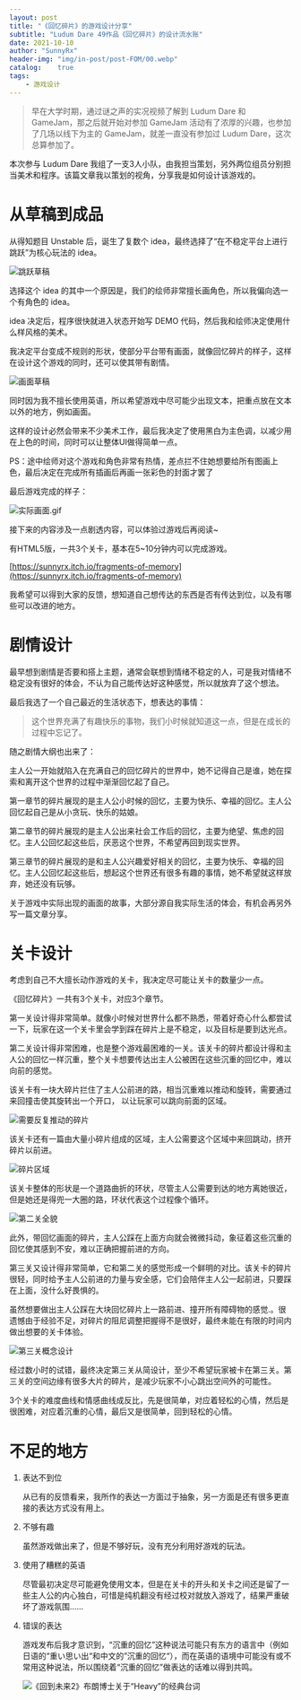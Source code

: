 ```yaml
---
layout: post
title: "《回忆碎片》的游戏设计分享"
subtitle: "Ludum Dare 49作品《回忆碎片》的设计流水账"
date: 2021-10-10
author: "SunnyRx"
header-img: "img/in-post/post-FOM/00.webp"
catalog:	true
tags:
    - 游戏设计
---
```


> 早在大学时期，通过谜之声的实况视频了解到 Ludum Dare 和 GameJam，那之后就开始对参加 GameJam 活动有了浓厚的兴趣，也参加了几场以线下为主的 GameJam，就差一直没有参加过 Ludum Dare，这次总算参加了。

本次参与 Ludum Dare 我组了一支3人小队，由我担当策划，另外两位组员分别担当美术和程序。该篇文章我以策划的视角，分享我是如何设计该游戏的。

# 从草稿到成品

从得知题目 Unstable 后，诞生了复数个 idea，最终选择了“在不稳定平台上进行跳跃”为核心玩法的 idea。

![跳跃草稿](/img/in-post/post-FOM/01.webp)

选择这个 idea 的其中一个原因是，我们的绘师非常擅长画角色，所以我偏向选一个有角色的 idea。

idea 决定后，程序很快就进入状态开始写 DEMO 代码，然后我和绘师决定使用什么样风格的美术。

我决定平台变成不规则的形状，使部分平台带有画面，就像回忆碎片的样子，这样在设计这个游戏的同时，还可以使其带有剧情。

![画面草稿](/img/in-post/post-FOM/02.webp)

同时因为我不擅长使用英语，所以希望游戏中尽可能少出现文本，把重点放在文本以外的地方，例如画面。

这样的设计必然会带来不少美术工作，最后我决定了使用黑白为主色调，以减少用在上色的时间，同时可以让整体UI做得简单一点。

PS：途中绘师对这个游戏和角色非常有热情，差点拦不住她想要给所有图画上色，最后决定在完成所有插画后再画一张彩色的封面才罢了

最后游戏完成的样子：

![实际画面.gif](/img/in-post/post-FOM/03.gif)

接下来的内容涉及一点剧透内容，可以体验过游戏后再阅读~

有HTML5版，一共3个关卡，基本在5~10分钟内可以完成游戏。

[https://sunnyrx.itch.io/fragments-of-memory](https://sunnyrx.itch.io/fragments-of-memory)

我希望可以得到大家的反馈，想知道自己想传达的东西是否有传达到位，以及有哪些可以改进的地方。

# 剧情设计

最早想到剧情是否要和搭上主题，通常会联想到情绪不稳定的人，可是我对情绪不稳定没有很好的体会，不认为自己能传达好这种感觉，所以就放弃了这个想法。

最后我选了一个自己最近的生活状态下，想表达的事情：

> 这个世界充满了有趣快乐的事物，我们小时候就知道这一点，但是在成长的过程中忘记了。
> 

随之剧情大纲也出来了：

主人公一开始就陷入在充满自己的回忆碎片的世界中，她不记得自己是谁，她在探索和离开这个世界的过程中渐渐回忆起了自己。

第一章节的碎片展现的是主人公小时候的回忆，主要为快乐、幸福的回忆。主人公回忆起自己是从小贪玩、快乐的姑娘。

第二章节的碎片展现的是主人公出来社会工作后的回忆，主要为绝望、焦虑的回忆。主人公回忆起这些后，厌恶这个世界，不希望再回到现实世界。

第三章节的碎片展现的是和主人公兴趣爱好相关的回忆，主要为快乐、幸福的回忆。主人公回忆起这些后，想起这个世界还有很多有趣的事情，她不希望就这样放弃，她还没有玩够。

关于游戏中实际出现的画面的故事，大部分源自我实际生活的体会，有机会再另外写一篇文章分享。

# 关卡设计

考虑到自己不大擅长动作游戏的关卡，我决定尽可能让关卡的数量少一点。

《回忆碎片》一共有3个关卡，对应3个章节。

第一关设计得非常简单。就像小时候对世界什么都不熟悉，带着好奇心什么都尝试一下，玩家在这一个关卡里会学到踩在碎片上是不稳定，以及目标是要到达光点。

第二关设计得非常困难，也是整个游戏最困难的一关。该关卡的碎片都设计得和主人公的回忆一样沉重，整个关卡想要传达出主人公被困在这些沉重的回忆中，难以向前的感觉。

该关卡有一块大碎片拦住了主人公前进的路，相当沉重难以推动和旋转，需要通过来回撞击使其旋转出一个开口， 以让玩家可以跳向前面的区域。

![需要反复推动的碎片](/img/in-post/post-FOM/04.webp)

该关卡还有一篇由大量小碎片组成的区域，主人公需要这个区域中来回跳动，挤开碎片以前进。

![碎片区域](/img/in-post/post-FOM/05.webp)

该关卡整体的形状是一个道路曲折的环状，尽管主人公需要到达的地方离她很近，但是她还是得兜一大圈的路，环状代表这个过程像个循环。

![第二关全貌](/img/in-post/post-FOM/06.webp)

此外，带回忆画面的碎片，主人公踩在上面方向就会微微抖动，象征着这些沉重的回忆使其感到不安，难以正确把握前进的方向。

第三关又设计得非常简单，它和第二关的感觉形成一个鲜明的对比。该关卡的碎片很轻，同时给予主人公前进的力量与安全感，它们会陪伴主人公一起前进，只要踩在上面，没什么好畏惧的。

虽然想要做出主人公踩在大块回忆碎片上一路前进、撞开所有障碍物的感觉.。很遗憾由于经验不足，对碎片的阻尼调整把握得不是很好，最终未能在有限的时间内做出想要的关卡体验。

![第三关概念设计](/img/in-post/post-FOM/07.webp)

经过数小时的试错，最终决定第三关从简设计，至少不希望玩家被卡在第三关。第三关的空间边缘有很多大片的碎片，是减少玩家不小心跳出空间外的可能性。

3个关卡的难度曲线和情感曲线成反比，先是很简单，对应着轻松的心情，然后是很困难，对应着沉重的心情，最后又是很简单，回到轻松的心情。

# 不足的地方

1. 表达不到位
    
    从已有的反馈看来，我所作的表达一方面过于抽象，另一方面是还有很多更直接的表达方式没有用上。
    
2. 不够有趣
    
    虽然游戏做出来了，但是不够好玩，没有充分利用好游戏的玩法。
    
3. 使用了糟糕的英语
    
    尽管最初决定尽可能避免使用文本，但是在关卡的开头和关卡之间还是留了一些主人公的内心独白，可惜是纯机翻没有经过校对就放入游戏了，结果严重破坏了游戏氛围……
    
4. 错误的表达
    
    游戏发布后我才意识到，“沉重的回忆”这种说法可能只有东方的语言中（例如日语的“重い思い出“和中文的”沉重的回忆“），而在英语的语境中可能没有或不常用这种说法，所以围绕着“沉重的回忆”做表达的话难以得到共鸣。
    
    ![《回到未来2》布朗博士关于“Heavy”的经典台词](/img/in-post/post-FOM/08.gif)